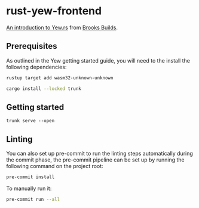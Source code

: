 # rust-yew-frontend

[An introduction to Yew.rs](https://www.youtube.com/playlist?list=PLrmY5pVcnuE_R5qJ0o30eGw77bWmnrUtL) from [Brooks Builds](https://www.youtube.com/@BrooksBuilds).

## Prerequisites

As outlined in the Yew getting started guide, you will need to the install the following dependencies:

```bash
rustup target add wasm32-unknown-unknown

cargo install --locked trunk
```

## Getting started

```Running the application
trunk serve --open
```

## Linting

You can also set up pre-commit to run the linting steps automatically during the commit phase, the pre-commit pipeline can be set up by running the following command on the project root:

```bash
pre-commit install
```

To manually run it:

```bash
pre-commit run --all
```
